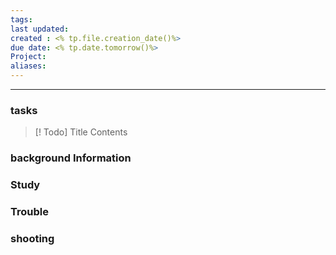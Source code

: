 ```yaml
---
tags: 
last updated: 
created : <% tp.file.creation_date()%>
due date: <% tp.date.tomorrow()%>
Project: 
aliases:
---
```


--- 
### tasks

> [! Todo] Title
> Contents

### background Information



### Study



### Trouble





### shooting
